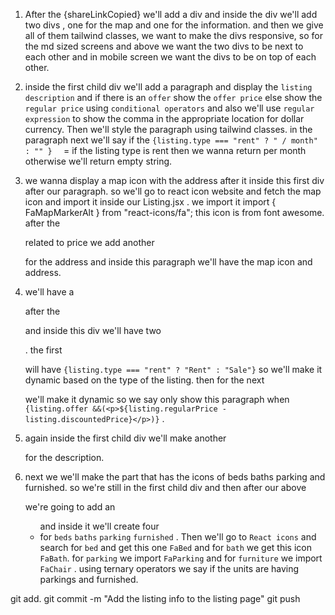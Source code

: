 1. After the {shareLinkCopied} we'll add a div and inside the div we'll add two divs , one for the map and one for the information. and then we give all of them tailwind classes, we want to make the divs responsive, so for the md sized screens and above we want the two divs to be next to each other and in mobile screen we want the divs to be on top of each other.

2. inside the first child div we'll add a paragraph and display the `listing description` and if there is an `offer` show the `offer price` else show the `regular price` using `conditional operators` and also we'll use `regular expression` to show the comma in the appropriate location for dollar currency. Then we'll style the paragraph using tailwind classes. in the paragraph next we'll say if the `{listing.type === "rent" ? " / month" : "" }  ` = if the listing type is rent then we wanna return per month otherwise we'll return empty string.

3. we wanna display a map icon with the address after it inside this first div after our paragraph. so we'll go to react icon website and fetch the map icon and import it inside our Listing.jsx . we import it import { FaMapMarkerAlt } from "react-icons/fa"; this icon is from font awesome. after the <p> related to price we add another <p> for the address and inside this paragraph we'll have the map icon and address.

4. we'll have a <div> after the <p> and inside this div we'll have two <p> . the first <p> will have  `{listing.type === "rent" ? "Rent" : "Sale"}` so we'll make it dynamic based on the type of the listing. then for the next <p> we'll make it dynamic so we say only show this paragraph when `{listing.offer &&(<p>${listing.regularPrice - listing.discountedPrice}</p>)}` .

5. again inside the first child div we'll make another <p> for the description.

6. next we we'll make the part that has the icons of beds baths parking and furnished. so we're still in the first child div and then after our above <p> we're going to add an <ul> and inside it we'll create four <li> for `beds` `baths` `parking` `furnished` . Then we'll go to `React icons` and search for `bed` and get this one `FaBed` and for `bath` we get this icon `FaBath`. for `parking` we import `FaParking` and for `furniture` we import `FaChair` . using ternary operators we say if the units are having parkings and furnished.

git add.
git commit -m "Add the listing info to the listing page"
git push